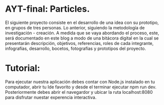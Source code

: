 # AYT-final: Particles.
 
El siguiente proyecto consiste en el desarrollo de una idea con su prototipo, en grupos de tres personas. Lo anterior, siguiendo la metodología de investigación - creación.  A medida que se vaya abordando el proceso, este, será documentado en este blog a modo de una bitácora digital en la cual se presentarán descripción, objetivos, referencias, roles de cada integrante, infografías, desarrollo, bocetos, fotografías y prototipos del proyecto.

# Tutorial:

Para ejecutar nuestra aplicación debes contar con Node.js instalado en tu computador, abrir tu Ide favorito y desde el terminar ejecutar npm run dev. Posteriormente debes abrir el navegardor y ubicar la ruta localhost:8080 para disfrutar nuestar experencia interactiva.
